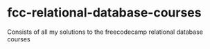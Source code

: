 # fcc-relational-database-courses

Consists of all my solutions to the freecodecamp relational database courses
